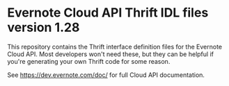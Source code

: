 Evernote Cloud API Thrift IDL files version 1.28
========================================================

This repository contains the Thrift interface definition files for the Evernote Cloud API. Most developers won't need these, but they can be helpful if you're generating your own Thrift code for some reason.

See https://dev.evernote.com/doc/ for full Cloud API documentation.
